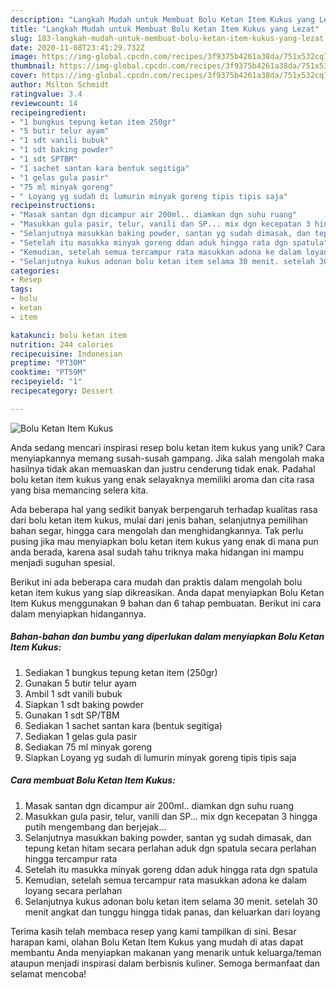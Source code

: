 ```yaml
---
description: "Langkah Mudah untuk Membuat Bolu Ketan Item Kukus yang Lezat"
title: "Langkah Mudah untuk Membuat Bolu Ketan Item Kukus yang Lezat"
slug: 183-langkah-mudah-untuk-membuat-bolu-ketan-item-kukus-yang-lezat
date: 2020-11-08T23:41:29.732Z
image: https://img-global.cpcdn.com/recipes/3f9375b4261a38da/751x532cq70/bolu-ketan-item-kukus-foto-resep-utama.jpg
thumbnail: https://img-global.cpcdn.com/recipes/3f9375b4261a38da/751x532cq70/bolu-ketan-item-kukus-foto-resep-utama.jpg
cover: https://img-global.cpcdn.com/recipes/3f9375b4261a38da/751x532cq70/bolu-ketan-item-kukus-foto-resep-utama.jpg
author: Milton Schmidt
ratingvalue: 3.4
reviewcount: 14
recipeingredient:
- "1 bungkus tepung ketan item 250gr"
- "5 butir telur ayam"
- "1 sdt vanili bubuk"
- "1 sdt baking powder"
- "1 sdt SPTBM"
- "1 sachet santan kara bentuk segitiga"
- "1 gelas gula pasir"
- "75 ml minyak goreng"
- " Loyang yg sudah di lumurin minyak goreng tipis tipis saja"
recipeinstructions:
- "Masak santan dgn dicampur air 200ml.. diamkan dgn suhu ruang"
- "Masukkan gula pasir, telur, vanili dan SP... mix dgn kecepatan 3 hingga putih mengembang dan berjejak..."
- "Selanjutnya masukkan baking powder, santan yg sudah dimasak, dan tepung ketan hitam secara perlahan aduk dgn spatula secara perlahan hingga tercampur rata"
- "Setelah itu masukka minyak goreng ddan aduk hingga rata dgn spatula"
- "Kemudian, setelah semua tercampur rata masukkan adona ke dalam loyang secara perlahan"
- "Selanjutnya kukus adonan bolu ketan item selama 30 menit. setelah 30 menit angkat dan tunggu hingga tidak panas, dan keluarkan dari loyang"
categories:
- Resep
tags:
- bolu
- ketan
- item

katakunci: bolu ketan item 
nutrition: 244 calories
recipecuisine: Indonesian
preptime: "PT30M"
cooktime: "PT59M"
recipeyield: "1"
recipecategory: Dessert

---
```



![Bolu Ketan Item Kukus](https://img-global.cpcdn.com/recipes/3f9375b4261a38da/751x532cq70/bolu-ketan-item-kukus-foto-resep-utama.jpg)

Anda sedang mencari inspirasi resep bolu ketan item kukus yang unik? Cara menyiapkannya memang susah-susah gampang. Jika salah mengolah maka hasilnya tidak akan memuaskan dan justru cenderung tidak enak. Padahal bolu ketan item kukus yang enak selayaknya memiliki aroma dan cita rasa yang bisa memancing selera kita.

Ada beberapa hal yang sedikit banyak berpengaruh terhadap kualitas rasa dari bolu ketan item kukus, mulai dari jenis bahan, selanjutnya pemilihan bahan segar, hingga cara mengolah dan menghidangkannya. Tak perlu pusing jika mau menyiapkan bolu ketan item kukus yang enak di mana pun anda berada, karena asal sudah tahu triknya maka hidangan ini mampu menjadi suguhan spesial.




Berikut ini ada beberapa cara mudah dan praktis dalam mengolah bolu ketan item kukus yang siap dikreasikan. Anda dapat menyiapkan Bolu Ketan Item Kukus menggunakan 9 bahan dan 6 tahap pembuatan. Berikut ini cara dalam menyiapkan hidangannya.

<!--inarticleads1-->

##### Bahan-bahan dan bumbu yang diperlukan dalam menyiapkan Bolu Ketan Item Kukus:

1. Sediakan 1 bungkus tepung ketan item (250gr)
1. Gunakan 5 butir telur ayam
1. Ambil 1 sdt vanili bubuk
1. Siapkan 1 sdt baking powder
1. Gunakan 1 sdt SP/TBM
1. Sediakan 1 sachet santan kara (bentuk segitiga)
1. Sediakan 1 gelas gula pasir
1. Sediakan 75 ml minyak goreng
1. Siapkan  Loyang yg sudah di lumurin minyak goreng tipis tipis saja




<!--inarticleads2-->

##### Cara membuat Bolu Ketan Item Kukus:

1. Masak santan dgn dicampur air 200ml.. diamkan dgn suhu ruang
1. Masukkan gula pasir, telur, vanili dan SP... mix dgn kecepatan 3 hingga putih mengembang dan berjejak...
1. Selanjutnya masukkan baking powder, santan yg sudah dimasak, dan tepung ketan hitam secara perlahan aduk dgn spatula secara perlahan hingga tercampur rata
1. Setelah itu masukka minyak goreng ddan aduk hingga rata dgn spatula
1. Kemudian, setelah semua tercampur rata masukkan adona ke dalam loyang secara perlahan
1. Selanjutnya kukus adonan bolu ketan item selama 30 menit. setelah 30 menit angkat dan tunggu hingga tidak panas, dan keluarkan dari loyang




Terima kasih telah membaca resep yang kami tampilkan di sini. Besar harapan kami, olahan Bolu Ketan Item Kukus yang mudah di atas dapat membantu Anda menyiapkan makanan yang menarik untuk keluarga/teman ataupun menjadi inspirasi dalam berbisnis kuliner. Semoga bermanfaat dan selamat mencoba!
